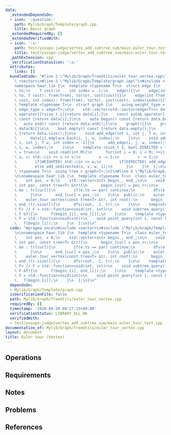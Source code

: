```yaml
---
data:
  _extendedDependsOn:
  - icon: ':question:'
    path: Mylib/Graph/Template/graph.cpp
    title: Basic graph
  _extendedRequiredBy: []
  _extendedVerifiedWith:
  - icon: ':x:'
    path: test/yosupo-judge/vertex_add_subtree_sum/main.euler_tour.test.cpp
    title: test/yosupo-judge/vertex_add_subtree_sum/main.euler_tour.test.cpp
  _pathExtension: cpp
  _verificationStatusIcon: ':x:'
  attributes:
    links: []
  bundledCode: "#line 2 \"Mylib/Graph/TreeUtils/euler_tour_vertex.cpp\"\n#include\
    \ <vector>\n#line 3 \"Mylib/Graph/Template/graph.cpp\"\n#include <iostream>\n\n\
    namespace haar_lib {\n  template <typename T>\n  struct edge {\n    int from,\
    \ to;\n    T cost;\n    int index = -1;\n    edge(){}\n    edge(int from, int\
    \ to, T cost): from(from), to(to), cost(cost){}\n    edge(int from, int to, T\
    \ cost, int index): from(from), to(to), cost(cost), index(index){}\n  };\n\n \
    \ template <typename T>\n  struct graph {\n    using weight_type = T;\n    using\
    \ edge_type = edge<T>;\n\n    std::vector<std::vector<edge<T>>> data;\n\n    auto&\
    \ operator[](size_t i){return data[i];}\n    const auto& operator[](size_t i)\
    \ const {return data[i];}\n\n    auto begin() const {return data.begin();}\n \
    \   auto end() const {return data.end();}\n\n    graph(){}\n    graph(int N):\
    \ data(N){}\n\n    bool empty() const {return data.empty();}\n    int size() const\
    \ {return data.size();}\n\n    void add_edge(int i, int j, T w, int index = -1){\n\
    \      data[i].emplace_back(i, j, w, index);\n    }\n\n    void add_undirected(int\
    \ i, int j, T w, int index = -1){\n      add_edge(i, j, w, index);\n      add_edge(j,\
    \ i, w, index);\n    }\n\n    template <size_t I, bool DIRECTED = true, bool WEIGHTED\
    \ = true>\n    void read(int M){\n      for(int i = 0; i < M; ++i){\n        int\
    \ u, v; std::cin >> u >> v;\n        u -= I;\n        v -= I;\n        T w = 1;\n\
    \        if(WEIGHTED) std::cin >> w;\n        if(DIRECTED) add_edge(u, v, w, i);\n\
    \        else add_undirected(u, v, w, i);\n      }\n    }\n  };\n\n  template\
    \ <typename T>\n  using tree = graph<T>;\n}\n#line 4 \"Mylib/Graph/TreeUtils/euler_tour_vertex.cpp\"\
    \n\nnamespace haar_lib {\n  template <typename T>\n  class euler_tour_vertex {\n\
    \    int pos_ = 0;\n    std::vector<int> begin_, end_;\n\n    void dfs(int cur,\
    \ int par, const tree<T> &tr){\n      begin_[cur] = pos_++;\n\n      for(auto\
    \ &e : tr[cur]){\n        if(e.to == par) continue;\n        dfs(e.to, cur, tr);\n\
    \      }\n\n      end_[cur] = pos_;\n    }\n\n  public:\n    euler_tour_vertex(){}\n\
    \    euler_tour_vertex(const tree<T> &tr, int root):\n      begin_(tr.size()),\
    \ end_(tr.size()){\n      dfs(root, -1, tr);\n    }\n\n    template <typename\
    \ F> // F = std::function<void(int, int)>\n    void subtree_query(int i, const\
    \ F &f){\n      f(begin_[i], end_[i]);\n    }\n\n    template <typename F> //\
    \ F = std::function<void(int)>\n    void point_query(int i, const F &f){\n   \
    \   f(begin_[i]);\n    }\n  };\n}\n"
  code: "#pragma once\n#include <vector>\n#include \"Mylib/Graph/Template/graph.cpp\"\
    \n\nnamespace haar_lib {\n  template <typename T>\n  class euler_tour_vertex {\n\
    \    int pos_ = 0;\n    std::vector<int> begin_, end_;\n\n    void dfs(int cur,\
    \ int par, const tree<T> &tr){\n      begin_[cur] = pos_++;\n\n      for(auto\
    \ &e : tr[cur]){\n        if(e.to == par) continue;\n        dfs(e.to, cur, tr);\n\
    \      }\n\n      end_[cur] = pos_;\n    }\n\n  public:\n    euler_tour_vertex(){}\n\
    \    euler_tour_vertex(const tree<T> &tr, int root):\n      begin_(tr.size()),\
    \ end_(tr.size()){\n      dfs(root, -1, tr);\n    }\n\n    template <typename\
    \ F> // F = std::function<void(int, int)>\n    void subtree_query(int i, const\
    \ F &f){\n      f(begin_[i], end_[i]);\n    }\n\n    template <typename F> //\
    \ F = std::function<void(int)>\n    void point_query(int i, const F &f){\n   \
    \   f(begin_[i]);\n    }\n  };\n}\n"
  dependsOn:
  - Mylib/Graph/Template/graph.cpp
  isVerificationFile: false
  path: Mylib/Graph/TreeUtils/euler_tour_vertex.cpp
  requiredBy: []
  timestamp: '2020-09-28 09:27:15+09:00'
  verificationStatus: LIBRARY_ALL_WA
  verifiedWith:
  - test/yosupo-judge/vertex_add_subtree_sum/main.euler_tour.test.cpp
documentation_of: Mylib/Graph/TreeUtils/euler_tour_vertex.cpp
layout: document
title: Euler tour (Vertex)
---
```


## Operations

## Requirements

## Notes

## Problems

## References
